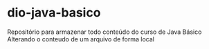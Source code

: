 # dio-java-basico
Repositório para armazenar todo conteúdo do curso de Java Básico
Alterando o conteudo de um arquivo de forma local